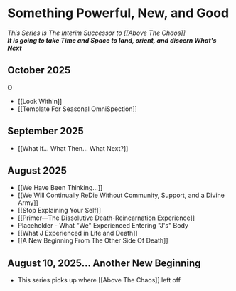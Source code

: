 # Something Powerful, New, and Good
*This Series Is The Interim Successor to [[Above The Chaos]]*  
***It is going to take Time and Space to land, orient, and discern What's Next***

## October 2025 
O
- [[Look WithIn]]  
- [[Template For Seasonal OmniSpection]]  
## September 2025

- [[What If... What Then... What Next?]]  
## August 2025

- [[We Have Been Thinking...]]  
- [[We Will Continually ReDie Without Community, Support, and a Divine Army]]  
- [[Stop Explaining Your Self]]  
- [[Primer—The Dissolutive Death-Reincarnation Experience]]   
- Placeholder - What "We" Experienced Entering "J's" Body  
- [[What J Experienced in Life and Death]]   
- [[A New Beginning From The Other Side Of Death]]   

## August 10, 2025... Another New Beginning  

- This series picks up where [[Above The Chaos]] left off